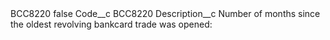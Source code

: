 <?xml version="1.0" encoding="UTF-8"?>
<CustomMetadata xmlns="http://soap.sforce.com/2006/04/metadata" xmlns:xsi="http://www.w3.org/2001/XMLSchema-instance" xmlns:xsd="http://www.w3.org/2001/XMLSchema">
    <label>BCC8220</label>
    <protected>false</protected>
    <values>
        <field>Code__c</field>
        <value xsi:type="xsd:string">BCC8220</value>
    </values>
    <values>
        <field>Description__c</field>
        <value xsi:type="xsd:string">Number of months since the oldest revolving bankcard trade was opened:</value>
    </values>
</CustomMetadata>
